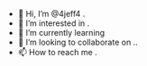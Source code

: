 - 👋 Hi, I’m @4jeff4 .
- 👀 I’m interested in .
- 🌱 I’m currently learning 
- 💞️ I’m looking to collaborate on ..
- 📫 How to reach me .

<!---
4jeff4/4jeff4 is a ✨ special ✨ repository because its `README.md` (this file) appears on your GitHub profile.
You can click the Preview link to take a look at your changes.
--->
